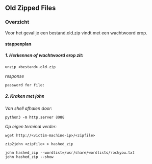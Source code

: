 ## Old Zipped Files

### Overzicht

Voor het geval je een bestand.old.zip vindt met een wachtwoord erop.

#### stappenplan

##### 1. Herkennen of wachtwoord erop zit:

```
unzip <bestand>.old.zip
```

*response*

```
password for file:
```

##### 2. Kraken met john

*Van shell afhalen door:*

```
python3 -m http.server 8088
```

*Op eigen terminal verder:*

```
wget http://<victim-machine-ip>/<zipfile>
```

```
zip2john <zipfile> > hashed_zip
```

```
john hashed_zip --wordlist=/usr/share/wordlists/rockyou.txt
john hashed_zip --show
```

